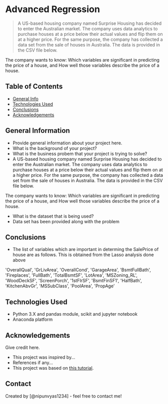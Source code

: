 # Advanced Regression
> A US-based housing company named Surprise Housing has decided to enter the Australian market. The company uses data analytics to purchase houses at a price below their actual values and flip them on at a higher price. For the same purpose, the company has collected a data set from the sale of houses in Australia. The data is provided in the CSV file below.

The company wants to know: Which variables are significant in predicting the price of a house, and How well those variables describe the price of a house.


## Table of Contents
* [General Info](#general-information)
* [Technologies Used](#technologies-used)
* [Conclusions](#conclusions)
* [Acknowledgements](#acknowledgements)

<!-- You can include any other section that is pertinent to your problem -->

## General Information
- Provide general information about your project here.
- What is the background of your project?
- What is the business probem that your project is trying to solve?
- A US-based housing company named Surprise Housing has decided to enter the Australian market. The company uses data analytics to purchase houses at a price below their actual values and flip them on at a higher price. For the same purpose, the company has collected a data set from the sale of houses in Australia. The data is provided in the CSV file below.

The company wants to know: Which variables are significant in predicting the price of a house, and How well those variables describe the price of a house.
- What is the dataset that is being used?
- Data set has been provided along with the problem

<!-- You don't have to answer all the questions - just the ones relevant to your project. -->

## Conclusions
- The list of variables which are important in determing the SalePrice of house are as follows. This is obtained from the Lasso analysis done above

'OverallQual', 'GrLivArea', 'OverallCond', 'GarageArea', 'BsmtFullBath', 'Fireplaces', 'FullBath', 'TotalBsmtSF', 'LotArea', 'MSZoning_RL', 'WoodDeckSF', 'ScreenPorch', '1stFlrSF', 'BsmtFinSF1', 'HalfBath', 'KitchenAbvGr', 'MSSubClass', 'PoolArea', 'PropAge'

<!-- You don't have to answer all the questions - just the ones relevant to your project. -->


## Technologies Used
- Python 3.X and pandas module, scikit and jupyter notebook
- Anaconda platform

<!-- As the libraries versions keep on changing, it is recommended to mention the version of library used in this project -->

## Acknowledgements
Give credit here.
- This project was inspired by...
- References if any...
- This project was based on [this tutorial](https://www.example.com).


## Contact
Created by [@nipunvyas1234] - feel free to contact me!


<!-- Optional -->
<!-- ## License -->
<!-- This project is open source and available under the [... License](). -->

<!-- You don't have to include all sections - just the one's relevant to your project -->
